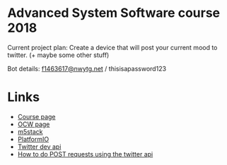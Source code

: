 # Advanced System Software course 2018

Current project plan: Create a device that will post your current mood to twitter. (+ maybe some other stuff)

Bot details: f1463617@nwytg.net / thisisapassword123

# Links

* [Course page](https://titech-aos.github.io)
* [OCW page](http://www.ocw.titech.ac.jp/index.php?module=General&action=T0300&GakubuCD=4&GakkaCD=342323&KeiCD=23&course=23&KougiCD=201804862&Nendo=2018&lang=EN&vid=03)
* [m5stack](http://m5stack.com/)
* [PlatformIO](https://platformio.org/)
* [Twitter dev api](https://developer.twitter.com/en/use-cases/publish-and-curate)
* [How to do POST requests using the twitter api](https://developer.twitter.com/en/docs/tweets/post-and-engage/api-reference/post-statuses-update)
